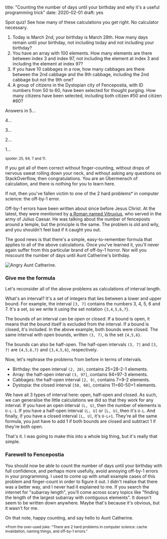 title: "Counting the number of days until your birthday and why it's a useful programming trick"
date: 2020-02-01
draft: yes

Spot quiz! See how many of these calculations you get right. No calculator necessary.

1. Today is March 2nd, your birthday is March 28th. How many days remain until your birthday, not including today and not including your birthday?
2. You have an array with 100 elements. How many elements are there between index 3 and index 97, not including the element at index 3 and including the element at index 97?
3. If you have 10 cabbages in a row, how many cabbages are there between the 2nd cabbage and the 9th cabbage, including the 2nd cabbage but not the 9th one?
4. A group of citizens in the Dystopian city of Fencepostia, with ID numbers from 50 to 60, have been selected for thought purging. How many citizens have been selected, including both citizen #50 and citizen #60?

Answers in 5...

4...

3...

2...

1...

<small>spoiler: 25, 94, 7 and 11.</small>

If you got all of them correct without finger-counting, without drops of nervous sweat rolling down your neck, and without asking any questions on StackOverflow, then congratulations. You are an Übermensch of calculation, and there is nothing for you to learn here.

If not, then you've fallen victim to one of the 2 hard problems\* in computer science: the off-by-1 error.

Off-by-1 errors have been written about since before Jesus Christ. At the latest, they were mentioned by [a Roman named Vitruvius](https://web.archive.org/web/20160305221341/http://www.dsm.fordham.edu/~moniot/Opinions/fencepost-error-history.shtml), who served in the army of Julius Caesar. He was talking about the number of fenceposts around a temple, but the principle is the same. The problem is old and wily, and you shouldn't feel bad if it caught you out.

The good news is that there's a simple, easy-to-remember formula that applies to all of the above calculations. Once you've learned it, you'll never again suffer from this particular brand of off-by-1 horror. Nor will you miscount the number of days until Aunt Catherine's birthday.

<img src="{{ url_for('static', filename='img/interval-length/aunt-catherine.jpg') }}"
     alt="Angry Aunt Catherine."
     class="centered">

### Give me the formula
Let's reconsider all of the above problems as calculations of interval length.

What's an interval? It's a set of integers that lies between a lower and upper bound. For example, the interval `[3, 7]` contains the numbers 3, 4, 5, 6 and 7. It's a set, so we write it using the set notation `{3,4,5,6,7}`.

The bounds of an interval can be *open* or *closed*. If a bound is open, it means that the bound itself is excluded from the interval. If a bound is closed, it's included. In the above example, both bounds were closed. The same interval with open bounds, written `(3, 7)`, is the set `{4,5,6}`.

The bounds can also be half-open. The half-open intervals `(3, 7]` and `[3, 7)` are `{4,5,6,7}` and `{3,4,5,6}`, respectively.

Now, let's rephrase the problems from before in terms of intervals.

* Birthday: the open interval `(2, 28)`, contains 25=28-2-1 elements.
* Array: the half-open interval `(3, 97]`, contains 94=97-3 elements.
* Cabbages: the half-open interval `[2, 9)`, contains 7=9-2 elements.
* Dystopia: the closed interval `[50, 60]`, contains 11=60-50+1 elements.

We have all 3 types of interval here: open, half-open and closed. As such, we can generalise the little calculations we did so that they work for any interval. If you have an open interval `(L, U)`, then the number of elements is `U-L-1`. If you have a half-open interval `(L, U]` or `[L, U)`, then it's `U-L`. And finally, if you have a closed interval `[L, U]`, it's `U-L+1`. They're all the same formula, you just have to add 1 if both bounds are closed and subtract 1 if they're both open.

That's it. I was going to make this into a whole big thing, but it's really that simple.

<!-- Fuck Shane! -->

### Farewell to Fencepostia
You should now be able to count the number of days until your birthday with full confidence, and perhaps more usefully, avoid annoying off-by-1 errors in your programming. I used to come up with small example cases of this problem and finger-count in order to figure it out. I didn't realise that there was a better way, and I never had it explained to me. If you search the internet for "subarray length", you'll come across scary topics like "finding the length of the largest subarray with contiguous elements". It doesn't seem to be written down anywhere. Maybe that's because it's obvious, but it wasn't for me.

On that note, happy counting, and say hello to Aunt Catherine.

<small>\*From the over-used joke: "There are 2 hard problems in computer science: cache invalidation, naming things, and off-by-1 errors."</small>
